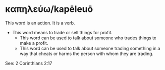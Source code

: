 # καπηλεύω/kapēleuō
This word is an action. It is a verb.

* This word means to trade or sell things for profit.
    * This word can be used to talk about someone who trades things to make a profit.
    * This word can be used to talk about someone trading something in a way that cheats or harms the person with whom they are trading.

See: 2 Corinthians 2:17
